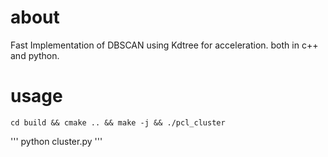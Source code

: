 # about
Fast Implementation of DBSCAN using Kdtree for acceleration. both in c++ and python.

# usage
```
cd build && cmake .. && make -j && ./pcl_cluster
```
'''
python cluster.py
'''